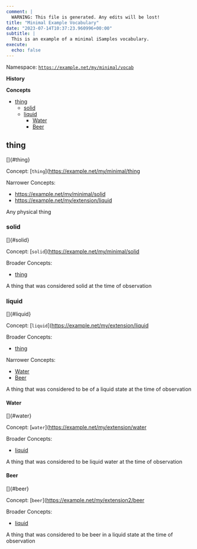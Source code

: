 ```yaml
---
comment: | 
  WARNING: This file is generated. Any edits will be lost!
title: "Minimal Example Vocabulary"
date: "2023-07-14T10:37:23.960996+00:00"
subtitle: |
  This is an example of a minimal iSamples vocabulary.
execute:
  echo: false
---
```


Namespace: 
[`https://example.net/my/minimal/vocab`](https://example.net/my/minimal/vocab)

**History**


**Concepts**

  - [thing](#thing)
    - [solid](#solid)
    - [liquid](#liquid)
      - [Water](#water)
      - [Beer](#beer)


## thing
[]{#thing}

Concept: [`thing`](https://example.net/my/minimal/thing

Narrower Concepts:

- https://example.net/my/minimal/solid
- https://example.net/my/extension/liquid

Any physical thing


### solid
[]{#solid}

Concept: [`solid`](https://example.net/my/minimal/solid

Broader Concepts:

- [thing](#thing)

A thing that was considered solid at the time of observation


### liquid
[]{#liquid}

Concept: [`liquid`](https://example.net/my/extension/liquid

Broader Concepts:

- [thing](#thing)

Narrower Concepts:

- [Water](#water)
- [Beer](#beer)

A thing that was considered to be of a liquid state at the time of observation


#### Water
[]{#water}

Concept: [`water`](https://example.net/my/extension/water

Broader Concepts:

- [liquid](#liquid)

A thing that was considered to be liquid water at the time of observation


#### Beer
[]{#beer}

Concept: [`beer`](https://example.net/my/extension2/beer

Broader Concepts:

- [liquid](#liquid)

A thing that was considered to be beer in a liquid state at the time of observation


